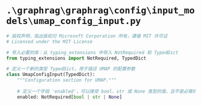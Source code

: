 # `.\graphrag\graphrag\config\input_models\umap_config_input.py`

```py
# 版权声明，指出版权归 Microsoft Corporation 所有，遵循 MIT 许可证
# Licensed under the MIT License

# 导入必要的库：从 typing_extensions 中导入 NotRequired 和 TypedDict
from typing_extensions import NotRequired, TypedDict

# 定义一个新的类型 TypedDict，用于描述 UMAP 的配置参数
class UmapConfigInput(TypedDict):
    """Configuration section for UMAP."""
    
    # 定义一个字段 'enabled'，可以接受 bool、str 或 None 类型的值，且不是必需的
    enabled: NotRequired[bool | str | None]
```